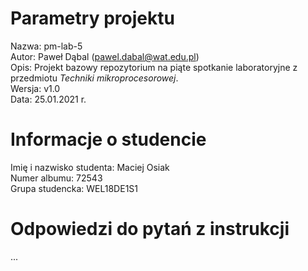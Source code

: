 # Parametry projektu

Nazwa: pm-lab-5  
Autor: Paweł Dąbal (pawel.dabal@wat.edu.pl)  
Opis: Projekt bazowy repozytorium na piąte spotkanie laboratoryjne z przedmiotu _Techniki mikroprocesorowej_.  
Wersja: v1.0  
Data: 25.01.2021 r.

# Informacje o studencie

Imię i nazwisko studenta: Maciej Osiak  
Numer albumu: 72543  
Grupa studencka: WEL18DE1S1

# Odpowiedzi do pytań z instrukcji
...
